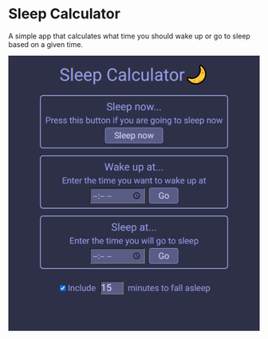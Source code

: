 # Sleep Calculator

A simple app that calculates what time you should wake up or go to sleep based on a given time.

![Screenshot of sleep calculator options](screenshot.jpg)
